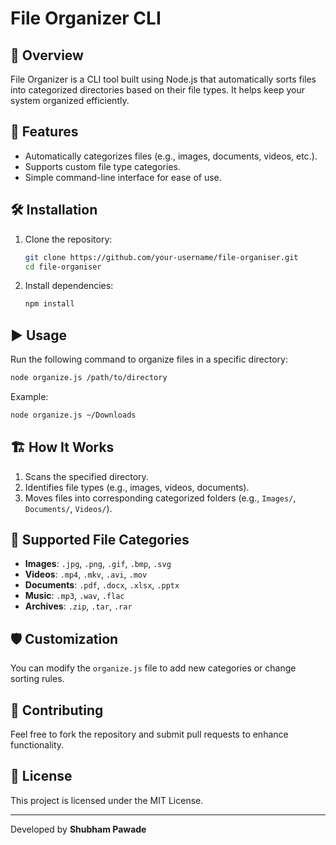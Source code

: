 # File Organizer CLI

## 📂 Overview
File Organizer is a CLI tool built using Node.js that automatically sorts files into categorized directories based on their file types. It helps keep your system organized efficiently.

## 🚀 Features
- Automatically categorizes files (e.g., images, documents, videos, etc.).
- Supports custom file type categories.
- Simple command-line interface for ease of use.

## 🛠️ Installation
1. Clone the repository:
   ```bash
   git clone https://github.com/your-username/file-organiser.git
   cd file-organiser
   ```
2. Install dependencies:
   ```bash
   npm install
   ```

## ▶️ Usage
Run the following command to organize files in a specific directory:
```bash
node organize.js /path/to/directory
```
Example:
```bash
node organize.js ~/Downloads
```

## 🏗️ How It Works
1. Scans the specified directory.
2. Identifies file types (e.g., images, videos, documents).
3. Moves files into corresponding categorized folders (e.g., `Images/`, `Documents/`, `Videos/`).

## 📌 Supported File Categories
- **Images**: `.jpg`, `.png`, `.gif`, `.bmp`, `.svg`
- **Videos**: `.mp4`, `.mkv`, `.avi`, `.mov`
- **Documents**: `.pdf`, `.docx`, `.xlsx`, `.pptx`
- **Music**: `.mp3`, `.wav`, `.flac`
- **Archives**: `.zip`, `.tar`, `.rar`

## 🛡️ Customization
You can modify the `organize.js` file to add new categories or change sorting rules.

## 🤝 Contributing
Feel free to fork the repository and submit pull requests to enhance functionality.

## 📜 License
This project is licensed under the MIT License.

---
Developed by **Shubham Pawade**
